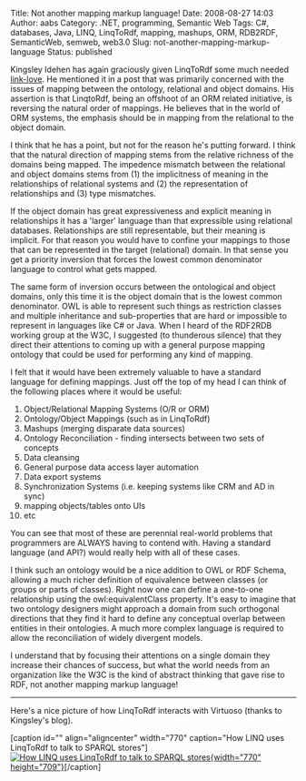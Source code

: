 Title: Not another mapping markup language!
Date: 2008-08-27 14:03
Author: aabs
Category: .NET, programming, Semantic Web
Tags: C#, databases, Java, LINQ, LinqToRdf, mapping, mashups, ORM, RDB2RDF, SemanticWeb, semweb, web3.0
Slug: not-another-mapping-markup-language
Status: published

Kingsley Idehen has again graciously given LinqToRdf some much needed [link-love](http://kidehen.typepad.com/kingsley_idehens_typepad/2008/08/virtuoso-linked.html). He mentioned it in a post that was primarily concerned with the issues of mapping between the ontology, relational and object domains. His assertion is that LinqtoRdf, being an offshoot of an ORM related initiative, is reversing the natural order of mappings. He believes that in the world of ORM systems, the emphasis should be in mapping from the relational to the object domain.

I think that he has a point, but not for the reason he's putting forward. I think that the natural direction of mapping stems from the relative richness of the domains being mapped. The impedence mismatch between the relational and object domains stems from (1) the implicitness of meaning in the relationships of relational systems and (2) the representation of relationships and (3) type mismatches.

If the object domain has great expressiveness and explicit meaning in relationships it has a 'larger' language than that expressible using relational databases. Relationships are still representable, but their meaning is implicit. For that reason you would have to confine your mappings to those that can be represented in the target (relational) domain. In that sense you get a priority inversion that forces the lowest common denominator language to control what gets mapped.

The same form of inversion occurs between the ontological and object domains, only this time it is the object domain that is the lowest common denominator. OWL is able to represent such things as restriction classes and multiple inheritance and sub-properties that are hard or impossible to represent in languages like C\# or Java. When I heard of the RDF2RDB working group at the W3C, I suggested (to thunderous silence) that they direct their attentions to coming up with a general purpose mapping ontology that could be used for performing any kind of mapping.

I felt that it would have been extremely valuable to have a standard language for defining mappings. Just off the top of my head I can think of the following places where it would be useful:

1.  Object/Relational Mapping Systems (O/R or ORM)
2.  Ontology/Object Mappings (such as in LinqToRdf)
3.  Mashups (merging disparate data sources)
4.  Ontology Reconciliation - finding intersects between two sets of concepts
5.  Data cleansing
6.  General purpose data access layer automation
7.  Data export systems
8.  Synchronization Systems (i.e. keeping systems like CRM and AD in sync)
9.  mapping objects/tables onto UIs
10. etc

You can see that most of these are perennial real-world problems that programmers are ALWAYS having to contend with. Having a standard language (and API?) would really help with all of these cases.

I think such an ontology would be a nice addition to OWL or RDF Schema, allowing a much richer definition of equivalence between classes (or groups or parts of classes). Right now one can define a one-to-one relationship using the owl:equivalentClass property. It's easy to imagine that two ontology designers might approach a domain from such orthogonal directions that they find it hard to define any conceptual overlap between entities in their ontologies. A much more complex language is required to allow the reconciliation of widely divergent models.

I understand that by focusing their attentions on a single domain they increase their chances of success, but what the world needs from an organization like the W3C is the kind of abstract thinking that gave rise to RDF, not another mapping markup language!

------------------------------------------------------------------------

Here's a nice picture of how LinqToRdf interacts with Virtuoso (thanks to Kingsley's blog).

\[caption id="" align="aligncenter" width="770" caption="How LINQ uses LinqToRdf to talk to SPARQL stores"\][![How LINQ uses LinqToRdf to talk to SPARQL stores](http://virtuoso.openlinksw.com/Whitepapers/html/linqtordf/linqtordf2.png){width="770" height="709"}](http://kidehen.typepad.com/kingsley_idehens_typepad/2008/08/virtuoso-linked.html)\[/caption\]
